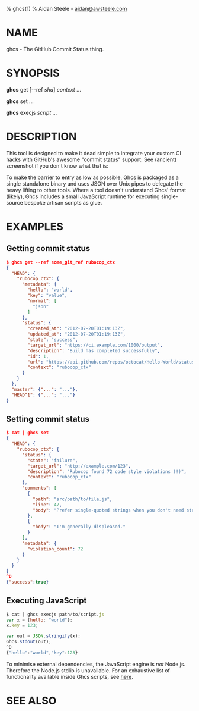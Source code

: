 % ghcs(1)
% Aidan Steele - aidan@awsteele.com

# NAME

ghcs - The GitHub Commit Status thing.

# SYNOPSIS

**ghcs** get [--ref *sha*] *context* ...

**ghcs** set ...

**ghcs** execjs *script* ...

# DESCRIPTION

This tool is designed to make it dead simple to integrate your custom CI hacks
with GitHub's awesome "commit status" support. See (ancient) screenshot if you
don't know what that is:

To make the barrier to entry as low as possible, Ghcs is packaged as a single
standalone binary and uses JSON over Unix pipes to delegate the heavy lifting
to other tools. Where a tool doesn't understand Ghcs' format (likely), Ghcs
includes a small JavaScript runtime for executing single-source bespoke artisan
scripts as glue.

# EXAMPLES

## Getting commit status

```json
$ ghcs get --ref some_git_ref rubocop_ctx
{
  "HEAD": {
    "rubocop_ctx": {
      "metadata": {
        "hello": "world",
        "key": "value",
        "normal": [
          "json"
        ]
      },
      "status": {
        "created_at": "2012-07-20T01:19:13Z",
        "updated_at": "2012-07-20T01:19:13Z",
        "state": "success",
        "target_url": "https://ci.example.com/1000/output",
        "description": "Build has completed successfully",
        "id": 1,
        "url": "https://api.github.com/repos/octocat/Hello-World/statuses/1",
        "context": "rubocop_ctx"
      }
    }
  },
  "master": {"...": "..."},
  "HEAD^1": {"...": "..."}
}
```

## Setting commit status

```json
$ cat | ghcs set
{
  "HEAD": {
    "rubocop_ctx": {
      "status": {
        "state": "failure",
        "target_url": "http://example.com/123",
        "description": "Rubocop found 72 code style violations (!)",
        "context": "rubocop_ctx"
      },
      "comments": [
        {
          "path": "src/path/to/file.js",
          "line": 47,
          "body": "Prefer single-quoted strings when you don't need string interpolation or special symbols."
        },
        {
          "body": "I'm generally displeased."
        }
      ],
      "metadata": {
        "violation_count": 72
      }
    }
  }
}
^D
{"success":true}
```

## Executing JavaScript

```js
$ cat | ghcs execjs path/to/script.js
var x = {hello: "world"};
x.key = 123;

var out = JSON.stringify(x);
Ghcs.stdout(out);
^D
{"hello":"world","key":123}
```

To minimise external dependencies, the JavaScript engine is _not_ Node.js.
Therefore the Node.js stdlib is unavailable. For an exhaustive list of
functionality available inside Ghcs scripts, see [here][ghcs-api].

[ghcs-api]: https://github.com/aidansteele/ghcs/blob/master/docs/JS_API.md

# SEE ALSO
